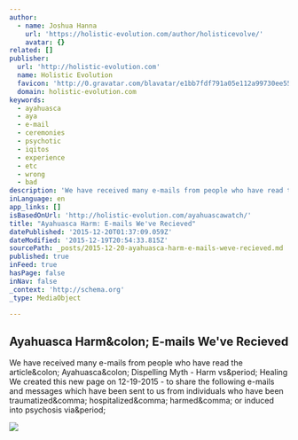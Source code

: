 ```yaml
---
author:
  - name: Joshua Hanna
    url: 'https://holistic-evolution.com/author/holisticevolve/'
    avatar: {}
related: []
publisher:
  url: 'http://holistic-evolution.com'
  name: Holistic Evolution
  favicon: 'http://0.gravatar.com/blavatar/e1bb7fdf791a05e112a99730ee55b766?s=16'
  domain: holistic-evolution.com
keywords:
  - ayahuasca
  - aya
  - e-mail
  - ceremonies
  - psychotic
  - iqitos
  - experience
  - etc
  - wrong
  - bad
description: 'We have received many e-mails from people who have read the article: Ayahuasca: Dispelling Myth - Harm vs. Healing We created this new page on 12-19-2015 - to share the following e-mails and messages which have been sent to us from individuals who have been traumatized, hospitalized, harmed, or induced into psychosis via.'
inLanguage: en
app_links: []
isBasedOnUrl: 'http://holistic-evolution.com/ayahuascawatch/'
title: "Ayahuasca Harm: E-mails We've Recieved"
datePublished: '2015-12-20T01:37:09.059Z'
dateModified: '2015-12-19T20:54:33.815Z'
sourcePath: _posts/2015-12-20-ayahuasca-harm-e-mails-weve-recieved.md
published: true
inFeed: true
hasPage: false
inNav: false
_context: 'http://schema.org'
_type: MediaObject

---
```

<article style=""><h1>Ayahuasca Harm&amp;colon; E-mails We've Recieved</h1><p>We have received many e-mails from people who have read the article&amp;colon; Ayahuasca&amp;colon; Dispelling Myth - Harm vs&amp;period; Healing We created this new page on 12-19-2015 - to share the following e-mails and messages which have been sent to us from individuals who have been traumatized&amp;comma; hospitalized&amp;comma; harmed&amp;comma; or induced into psychosis via&amp;period;</p><img src="http://0.gravatar.com/blavatar/c794187f0a58179508e8aeb91df571fd?s=200&amp;ts=1450558472" /></article>